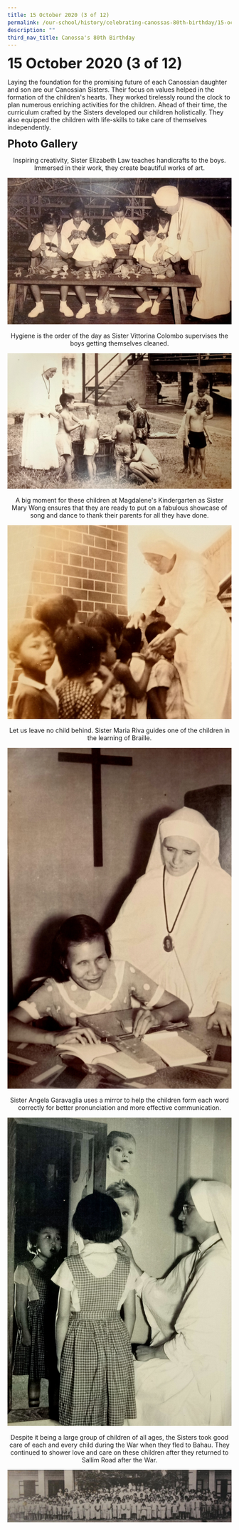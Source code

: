 ```yaml
---
title: 15 October 2020 (3 of 12)
permalink: /our-school/history/celebrating-canossas-80th-birthday/15-october-2020-3-of-12
description: ""
third_nav_title: Canossa's 80th Birthday
---
```

**<Font size=6>15 October 2020 (3 of 12)
</font>**

Laying the foundation for the promising future of each Canossian daughter and son are our Canossian Sisters. Their focus on values helped in the formation of the children's hearts. They worked tirelessly round the clock to plan numerous enriching activities for the children. Ahead of their time, the curriculum crafted by the Sisters developed our children holistically. They also equipped the children with life-skills to take care of themselves independently.
 
**<font size=5>Photo Gallery</font>**<br>

<center>Inspiring creativity, Sister Elizabeth Law teaches handicrafts to the boys. Immersed in their work, they create beautiful works of art.</center>

![](/images/History/15%20Oct%2020%201.jpg)

<center>Hygiene is the order of the day as Sister Vittorina Colombo supervises the boys getting themselves cleaned.</center>

![](/images/History/15%20Oct%2020%202.jpg)

<center>A big moment for these children at Magdalene's Kindergarten as Sister Mary Wong ensures that they are ready to put on a fabulous showcase of song and dance to thank their parents for all they have done.</center>

![](/images/History/15%20Oct%2020%203.jpg)

<center>Let us leave no child behind. Sister Maria Riva guides one of the children in the learning of Braille.</center>

![](/images/History/15%20Oct%2020%204.jpg)

<center>Sister Angela Garavaglia uses a mirror to help the children form each word correctly for better pronunciation and more effective communication.</center>

![](/images/History/15%20Oct%2020%205.jpg)

<center>Despite it being a large group of children of all ages, the Sisters took good care of each and every child during the War when they fled to Bahau. They continued to shower love and care on these children after they returned to Sallim Road after the War.</center>

![](/images/History/15%20Oct%2020%206.jpg)